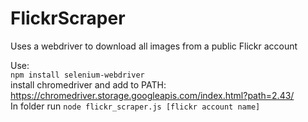 # FlickrScraper
Uses a webdriver to download all images from a public Flickr account

Use:  
`npm install selenium-webdriver`  
install chromedriver and add to PATH: https://chromedriver.storage.googleapis.com/index.html?path=2.43/  
In folder run `node flickr_scraper.js [flickr account name]`

